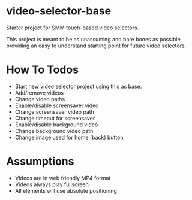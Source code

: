 # video-selector-base
Starter project for SMM touch-based video selectors.

This project is meant to be as unassuming and bare bones as possible, providing an easy to understand starting point for future video selectors.


# How To Todos
* Start new video selector project using this as base.
* Add/remove videos
* Change video paths
* Enable/disable screensaver video
* Change screensaver video path
* Change timeout for screensaver
* Enable/disable background video
* Change background video path
* Change image used for home (back) button



# Assumptions
* Videos are in web friendly MP4 format
* Videos always play fullscreen
* All elements will use absolute positioning
